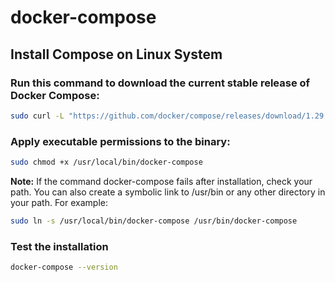 # docker-compose

## Install Compose on Linux System


### Run this command to download the current stable release of Docker Compose:
```bash
sudo curl -L "https://github.com/docker/compose/releases/download/1.29.2/docker-compose-$(uname -s)-$(uname -m)" -o /usr/local/bin/docker-compose
```

### Apply executable permissions to the binary:
```bash
sudo chmod +x /usr/local/bin/docker-compose
```
**Note:** If the command docker-compose fails after installation, check your path. You can also create a symbolic link to /usr/bin or any other directory in your path.
For example:
```bash
sudo ln -s /usr/local/bin/docker-compose /usr/bin/docker-compose
```

### Test the installation
```bash
docker-compose --version
```
